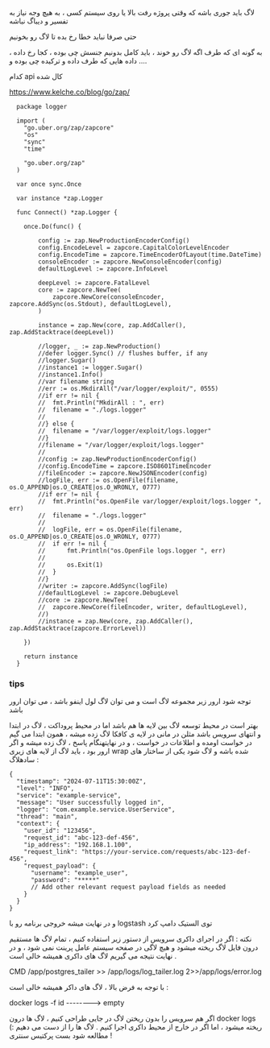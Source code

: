 لاگ باید جوری باشه که وقتی پروژه رفت بالا یا روی سیستم کسی ، به هیچ وجه نیاز به تفسیر و دیباگ نباشه

حتی صرفا نباید خطا رخ بده تا لاگ رو بخونیم

به گونه ای که طرف اگه لاگ رو خوند ، باید کامل بدونیم جنسش چی بوده ، کجا رخ داده ،  داده هایی که طرف داده و ترکیده چی بوده و ....

کدام api  کال شده 

https://www.kelche.co/blog/go/zap/
      
      
      package logger
      
      import (
      	"go.uber.org/zap/zapcore"
      	"os"
      	"sync"
      	"time"
      
      	"go.uber.org/zap"
      )
      
      var once sync.Once
      
      var instance *zap.Logger
      
      func Connect() *zap.Logger {
      
      	once.Do(func() {
      
      		config := zap.NewProductionEncoderConfig()
      		config.EncodeLevel = zapcore.CapitalColorLevelEncoder
      		config.EncodeTime = zapcore.TimeEncoderOfLayout(time.DateTime)
      		consoleEncoder := zapcore.NewConsoleEncoder(config)
      		defaultLogLevel := zapcore.InfoLevel
      
      		deepLevel := zapcore.FatalLevel
      		core := zapcore.NewTee(
      			zapcore.NewCore(consoleEncoder, zapcore.AddSync(os.Stdout), defaultLogLevel),
      		)
      
      		instance = zap.New(core, zap.AddCaller(), zap.AddStacktrace(deepLevel))
      
      		//logger, _ := zap.NewProduction()
      		//defer logger.Sync() // flushes buffer, if any
      		//logger.Sugar()
      		//instance1 := logger.Sugar()
      		//instance1.Info()
      		//var filename string
      		//err := os.MkdirAll("/var/logger/exploit/", 0555)
      		//if err != nil {
      		//	fmt.Println("MkdirAll : ", err)
      		//	filename = "./logs.logger"
      		//
      		//} else {
      		//	filename = "/var/logger/exploit/logs.logger"
      		//}
      		//filename = "/var/logger/exploit/logs.logger"
      		//
      		//config := zap.NewProductionEncoderConfig()
      		//config.EncodeTime = zapcore.ISO8601TimeEncoder
      		//fileEncoder := zapcore.NewJSONEncoder(config)
      		//logFile, err := os.OpenFile(filename, os.O_APPEND|os.O_CREATE|os.O_WRONLY, 0777)
      		//if err != nil {
      		//	fmt.Println("os.OpenFile var/logger/exploit/logs.logger ", err)
      		//	filename = "./logs.logger"
      		//
      		//	logFile, err = os.OpenFile(filename, os.O_APPEND|os.O_CREATE|os.O_WRONLY, 0777)
      		//	if err != nil {
      		//		fmt.Println("os.OpenFile logs.logger ", err)
      		//
      		//		os.Exit(1)
      		//	}
      		//}
      		//writer := zapcore.AddSync(logFile)
      		//defaultLogLevel := zapcore.DebugLevel
      		//core := zapcore.NewTee(
      		//	zapcore.NewCore(fileEncoder, writer, defaultLogLevel),
      		//)
      		//instance = zap.New(core, zap.AddCaller(), zap.AddStacktrace(zapcore.ErrorLevel))
      
      	})
      
      	return instance
      }

### tips
توجه شود ارور زیر مجموعه لاگ است و می توان لاگ لول اینفو باشد ، می توان ارور باشد

بهتر است در محیط توسعه لاگ بین لایه ها هم باشد اما در محیط پروداکت ، لاگ در ابتدا و انتهای سرویس باشد مثلن در مانی در لایه ی کافکا لاگ زده میشه ، همون ابتدا می گیم در خواست اومده و اطلاعات در خواست  ، و در نهایتهنگام پاسخ ، لاگ زده میشه و اگر ارور بود ، باید لاگ از لایه های زیری wrap شده باشه و لاگ شود
یکی از ساختار های سادهلاگ :

```
{
  "timestamp": "2024-07-11T15:30:00Z",
  "level": "INFO",
  "service": "example-service",
  "message": "User successfully logged in",
  "logger": "com.example.service.UserService",
  "thread": "main",
  "context": {
    "user_id": "123456",
    "request_id": "abc-123-def-456",
    "ip_address": "192.168.1.100",
    "request_link": "https://your-service.com/requests/abc-123-def-456",
    "request_payload": {
      "username": "example_user",
      "password": "*****"
      // Add other relevant request payload fields as needed
    }
  }
}
```

 و در نهایت میشه خروجی برنامه رو با logstash توی الستیک دامپ کرد

 
نکته : اگر در اجرای داکری سرویس از دستور زیر استفاده کنیم ، تمام لاگ ها مستقیم درون فایل لاگ ریخته میشود  و هیچ لاگی در صفحه سیستم عامل پرینت نمی شود ، و در نهایت نتیجه می گیریم لاگ های داکری همیشه خالی است .

CMD /app/postgres_tailer >> /app/logs/log_tailer.log 2>>/app/logs/error.log

با توجه به فرض بالا ، لاگ های داکر همیشه خالی است : 

docker logs -f id --------> empty

اگر هم سرویس را بدون ریختن لاگ در جایی طراحی کنیم ، لاگ ها درون docker logs ریخته میشود ، اما اگر در خارج از محیط داکری اجرا کنیم . لاگ ها را از دست می دهیم :) مطالعه شود بست پرکتیس سنتری !
